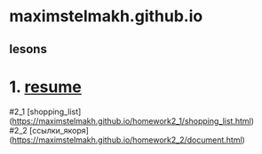 # maximstelmakh.github.io
## lesons
# 1. [resume](https://maximstelmakh.github.io/homework1/resume_ru.html)  
#2_1 [shopping_list] (https://maximstelmakh.github.io/homework2_1/shopping_list.html)  
#2_2 [ссылки_якоря] (https://maximstelmakh.github.io/homework2_2/document.html)
